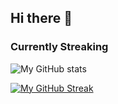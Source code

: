## Hi there 👋

<!--
**DennisSmuda/dennissmuda** is a ✨ _special_ ✨ repository because its `README.md` (this file) appears on your GitHub profile.

Here are some ideas to get you started:

- 🔭 I’m currently working on ...
- 🌱 I’m currently learning ...
- 👯 I’m looking to collaborate on ...
- 🤔 I’m looking for help with ...
- 💬 Ask me about ...
- 📫 How to reach me: ...
- 😄 Pronouns: ...
- ⚡ Fun fact: ...
-->

### Currently Streaking

![My GitHub stats](https://github-readme-stats.vercel.app/api?username=anuraghazra&show_icons=true&theme=github_dark&bg_color=DD272700)


[![My GitHub Streak](http://github-readme-streak-stats.herokuapp.com?user=dennissmuda&theme=github-dark-blue&hide_border=true&date_format=M%20j%5B%2C%20Y%5D&background=DD272700)](https://git.io/streak-stats)
